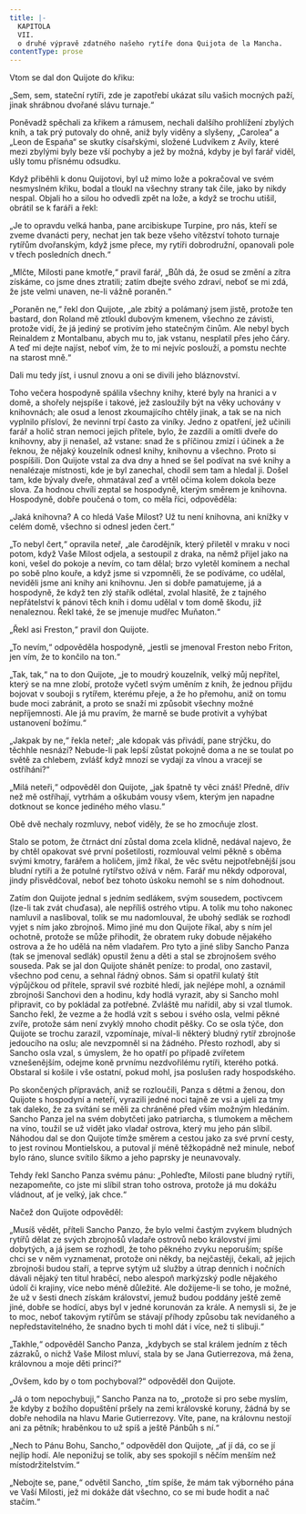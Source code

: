 ```yaml
---
title: |-
  KAPITOLA
  VII.
  o druhé výpravě zdatného našeho rytíře dona Quijota de la Mancha.
contentType: prose
---
```


  

Vtom se dal don Quijote do křiku:

„Sem, sem, stateční rytíři, zde je zapotřebí ukázat sílu vašich mocných paží, jinak shrábnou dvořané slávu turnaje.“

Poněvadž spěchali za křikem a rámusem, nechali dalšího prohlížení zbylých knih, a tak prý putovaly do ohně, aniž byly viděny a slyšeny, „Carolea“ a „Leon de España“ se skutky císařskými, složené Ludvíkem z Avily, které mezi zbylými byly beze vší pochyby a jež by možná, kdyby je byl farář viděl, ušly tomu přísnému odsudku.

Když přiběhli k donu Quijotovi, byl už mimo lože a pokračoval ve svém nesmyslném křiku, bodal a tloukl na všechny strany tak čile, jako by nikdy nespal. Objali ho a silou ho odvedli zpět na lože, a když se trochu utišil, obrátil se k faráři a řekl:

„Je to opravdu velká hanba, pane arcibiskupe Turpine, pro nás, kteří se zveme dvanácti pery, nechat jen tak beze všeho vítězství tohoto turnaje rytířům dvořanským, když jsme přece, my rytíři dobrodružní, opanovali pole v třech posledních dnech.“

„Mlčte, Milosti pane kmotře,“ pravil farář, „Bůh dá, že osud se změní a zítra získáme, co jsme dnes ztratili; zatím dbejte svého zdraví, neboť se mi zdá, že jste velmi unaven, ne-li vážně poraněn.“

„Poraněn ne,“ řekl don Quijote, „ale zbitý a polámaný jsem jistě, protože ten bastard, don Roland mě ztloukl dubovým kmenem, všechno ze závisti, protože vidí, že já jediný se protivím jeho statečným činům. Ale nebyl bych Reinaldem z Montalbanu, abych mu to, jak vstanu, nesplatil přes jeho čáry. A teď mi dejte najíst, neboť vím, že to mi nejvíc poslouží, a pomstu nechte na starost mně.“

Dali mu tedy jíst, i usnul znovu a oni se divili jeho bláznovství.

Toho večera hospodyně spálila všechny knihy, které byly na hranici a v domě, a shořely nejspíše i takové, jež zasloužily být na věky uchovány v knihovnách; ale osud a lenost zkoumajícího chtěly jinak, a tak se na nich vyplnilo přísloví, že nevinní trpí často za viníky. Jedno z opatření, jež učinili farář a holič stran nemoci jejich přítele, bylo, že zazdili a omítli dveře do knihovny, aby ji nenašel, až vstane: snad že s příčinou zmizí i účinek a že řeknou, že nějaký kouzelník odnesl knihy, knihovnu a všechno. Proto si pospíšili. Don Quijote vstal za dva dny a hned se šel podívat na své knihy a nenalézaje místnosti, kde je byl zanechal, chodil sem tam a hledal ji. Došel tam, kde bývaly dveře, ohmatával zeď a vrtěl očima kolem dokola beze slova. Za hodnou chvíli zeptal se hospodyně, kterým směrem je knihovna. Hospodyně, dobře poučená o tom, co měla říci, odpověděla:

„Jaká knihovna? A co hledá Vaše Milost? Už tu není knihovna, ani knížky v celém domě, všechno si odnesl jeden čert.“

„To nebyl čert,“ opravila neteř, „ale čarodějník, který přiletěl v mraku v noci potom, když Vaše Milost odjela, a sestoupil z draka, na němž přijel jako na koni, vešel do pokoje a nevím, co tam dělal; brzo vyletěl komínem a nechal po sobě plno kouře, a když jsme si vzpomněli, že se podíváme, co udělal, neviděli jsme ani knihy ani knihovnu. Jen si dobře pamatujeme, já a hospodyně, že když ten zlý stařík odlétal, zvolal hlasitě, že z tajného nepřátelství k pánovi těch knih i domu udělal v tom domě škodu, již nenaleznou. Řekl také, že se jmenuje mudřec Muňaton.“

„Řekl asi Freston,“ pravil don Quijote.

„To nevím,“ odpověděla hospodyně, „jestli se jmenoval Freston nebo Friton, jen vím, že to končilo na ton.“

„Tak, tak,“ na to don Quijote, „je to moudrý kouzelník, velký můj nepřítel, který se na mne zlobí, protože vyčetl svým uměním z knih, že jednou přijdu bojovat v souboji s rytířem, kterému přeje, a že ho přemohu, aniž on tomu bude moci zabránit, a proto se snaží mi způsobit všechny možné nepříjemnosti. Ale já mu pravím, že marně se bude protivit a vyhýbat ustanovení božímu.“

„Jakpak by ne,“ řekla neteř; „ale kdopak vás přivádí, pane strýčku, do těchhle nesnází? Nebude-li pak lepší zůstat pokojně doma a ne se toulat po světě za chlebem, zvlášť když mnozí se vydají za vlnou a vracejí se ostříháni?“

„Milá neteři,“ odpověděl don Quijote, „jak špatně ty věci znáš! Předně, dřív než mě ostříhají, vytrhám a oškubám vousy všem, kterým jen napadne dotknout se konce jediného mého vlasu.“

Obě dvě nechaly rozmluvy, neboť viděly, že se ho zmocňuje zlost.

Stalo se potom, že čtrnáct dní zůstal doma zcela klidně, nedával najevo, že by chtěl opakovat své první pošetilosti, rozmlouval velmi pěkně s oběma svými kmotry, farářem a holičem, jimž říkal, že věc světu nejpotřebnější jsou bludní rytíři a že potulné rytířstvo ožívá v něm. Farář mu někdy odporoval, jindy přisvědčoval, neboť bez tohoto úskoku nemohl se s ním dohodnout.

Zatím don Quijote jednal s jedním sedlákem, svým sousedem, poctivcem (lze-li tak zvát chuďasa), ale nepříliš ostrého vtipu. A tolik mu toho nakonec namluvil a nasliboval, tolik se mu nadomlouval, že ubohý sedlák se rozhodl vyjet s ním jako zbrojnoš. Mimo jiné mu don Quijote říkal, aby s ním jel ochotně, protože se může přihodit, že obratem ruky dobude nějakého ostrova a že ho udělá na něm vladařem. Pro tyto a jiné sliby Sancho Panza (tak se jmenoval sedlák) opustil ženu a děti a stal se zbrojnošem svého souseda. Pak se jal don Quijote shánět peníze: to prodal, ono zastavil, všechno pod cenu, a sehnal řádný obnos. Sám si opatřil kulatý štít výpůjčkou od přítele, spravil své rozbité hledí, jak nejlépe mohl, a oznámil zbrojnoši Sanchovi den a hodinu, kdy hodlá vyrazit, aby si Sancho mohl připravit, co by pokládal za potřebné. Zvláště mu nařídil, aby si vzal tlumok. Sancho řekl, že vezme a že hodlá vzít s sebou i svého osla, velmi pěkné zvíře, protože sám není zvyklý mnoho chodit pěšky. Co se osla týče, don Quijote se trochu zarazil, vzpomínaje, míval-li některý bludný rytíř zbrojnoše jedoucího na oslu; ale nevzpomněl si na žádného. Přesto rozhodl, aby si Sancho osla vzal, s úmyslem, že ho opatří po případě zvířetem vznešenějším, odejme koně prvnímu nezdvořilému rytíři, kterého potká. Obstaral si košile i vše ostatní, pokud mohl, jsa poslušen rady hospodského.

Po skončených přípravách, aniž se rozloučili, Panza s dětmi a ženou, don Quijote s hospodyní a neteří, vyrazili jedné noci tajně ze vsi a ujeli za tmy tak daleko, že za svítání se měli za chráněné před vším možným hledáním. Sancho Panza jel na svém dobytčeti jako patriarcha, s tlumokem a měchem na víno, toužil se už vidět jako vladař ostrova, který mu jeho pán slíbil. Náhodou dal se don Quijote tímže směrem a cestou jako za své první cesty, to jest rovinou Montielskou, a putoval jí méně těžkopádně než minule, neboť bylo ráno, slunce svítilo šikmo a jeho paprsky je neunavovaly.

Tehdy řekl Sancho Panza svému pánu: „Pohleďte, Milosti pane bludný rytíři, nezapomeňte, co jste mi slíbil stran toho ostrova, protože já mu dokážu vládnout, ať je velký, jak chce.“

Načež don Quijote odpověděl:

„Musíš vědět, příteli Sancho Panzo, že bylo velmi častým zvykem bludných rytířů dělat ze svých zbrojnošů vladaře ostrovů nebo království jimi dobytých, a já jsem se rozhodl, že toho pěkného zvyku neporuším; spíše chci se v něm vyznamenat, protože oni někdy, ba nejčastěji, čekali, až jejich zbrojnoši budou staří, a teprve sytým už služby a útrap denních i nočních dávali nějaký ten titul hraběcí, nebo alespoň markýzský podle nějakého údolí či krajiny, více nebo méně důležité. Ale dožijeme-li se toho, je možné, že už v šesti dnech získám království, jemuž budou poddány ještě země jiné, dobře se hodící, abys byl v jedné korunován za krále. A nemysli si, že je to moc, neboť takovým rytířům se stávají příhody způsobu tak nevídaného a nepředstavitelného, že snadno bych ti mohl dát i více, než ti slibuji.“

„Takhle,“ odpověděl Sancho Panza, „kdybych se stal králem jedním z těch zázraků, o nichž Vaše Milost mluví, stala by se Jana Gutierrezova, má žena, královnou a moje děti princi?“

„Ovšem, kdo by o tom pochyboval?“ odpověděl don Quijote.

„Já o tom nepochybuji,“ Sancho Panza na to, „protože si pro sebe myslím, že kdyby z božího dopuštění pršely na zemi královské koruny, žádná by se dobře nehodila na hlavu Marie Gutierrezovy. Víte, pane, na královnu nestojí ani za pětník; hraběnkou to už spíš a ještě Pánbůh s ní.“

„Nech to Pánu Bohu, Sancho,“ odpověděl don Quijote, „ať jí dá, co se jí nejlíp hodí. Ale neponižuj se tolik, aby ses spokojil s něčím menším než místodržitelstvím.“

„Nebojte se, pane,“ odvětil Sancho, „tím spíše, že mám tak výborného pána ve Vaší Milosti, jež mi dokáže dát všechno, co se mi bude hodit a nač stačím.“
